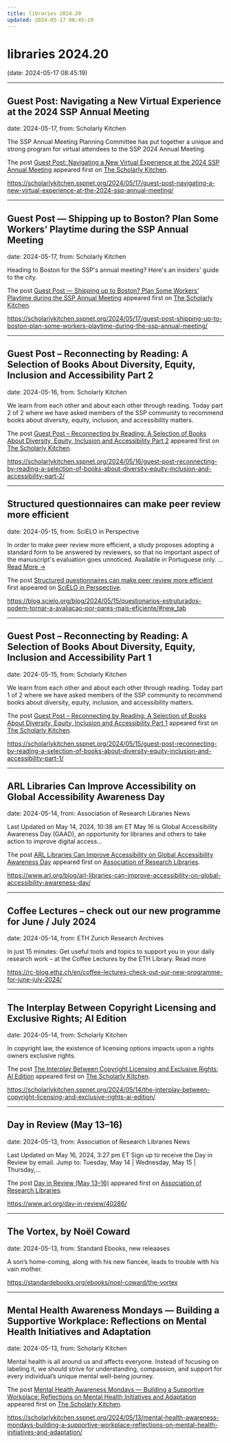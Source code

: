 ```yaml
---
title: libraries 2024.20
updated: 2024-05-17 08:45:19
---
```


# libraries 2024.20

(date: 2024-05-17 08:45:19)

---

## Guest Post: Navigating a New Virtual Experience at the 2024 SSP Annual Meeting

date: 2024-05-17, from: Scholarly Kitchen

<p>The SSP Annual Meeting Planning Committee has put together a unique and strong program for virtual attendees to the SSP 2024 Annual Meeting. </p>
<p>The post <a href="https://scholarlykitchen.sspnet.org/2024/05/17/guest-post-navigating-a-new-virtual-experience-at-the-2024-ssp-annual-meeting/">Guest Post: Navigating a New Virtual Experience at the 2024 SSP Annual Meeting</a> appeared first on <a href="https://scholarlykitchen.sspnet.org">The Scholarly Kitchen</a>.</p>
 

<https://scholarlykitchen.sspnet.org/2024/05/17/guest-post-navigating-a-new-virtual-experience-at-the-2024-ssp-annual-meeting/>

---

## Guest Post — Shipping up to Boston? Plan Some Workers’ Playtime during the SSP Annual Meeting

date: 2024-05-17, from: Scholarly Kitchen

<p>Heading to Boston for the SSP's annual meeting? Here's an insiders' guide to the city.</p>
<p>The post <a href="https://scholarlykitchen.sspnet.org/2024/05/17/guest-post-shipping-up-to-boston-plan-some-workers-playtime-during-the-ssp-annual-meeting/">Guest Post &#8212; Shipping up to Boston? Plan Some Workers’ Playtime during the SSP Annual Meeting</a> appeared first on <a href="https://scholarlykitchen.sspnet.org">The Scholarly Kitchen</a>.</p>
 

<https://scholarlykitchen.sspnet.org/2024/05/17/guest-post-shipping-up-to-boston-plan-some-workers-playtime-during-the-ssp-annual-meeting/>

---

## Guest Post – Reconnecting by Reading: A Selection of Books About Diversity, Equity, Inclusion and Accessibility Part 2

date: 2024-05-16, from: Scholarly Kitchen

<p>We learn from each other and about each other through reading. Today part 2 of 2 where we have asked members of the SSP community to recommend books about diversity, equity, inclusion, and accessibility matters.</p>
<p>The post <a href="https://scholarlykitchen.sspnet.org/2024/05/16/guest-post-reconnecting-by-reading-a-selection-of-books-about-diversity-equity-inclusion-and-accessibility-part-2/">Guest Post – Reconnecting by Reading: A Selection of Books About Diversity, Equity, Inclusion and Accessibility Part 2</a> appeared first on <a href="https://scholarlykitchen.sspnet.org">The Scholarly Kitchen</a>.</p>
 

<https://scholarlykitchen.sspnet.org/2024/05/16/guest-post-reconnecting-by-reading-a-selection-of-books-about-diversity-equity-inclusion-and-accessibility-part-2/>

---

## Structured questionnaires can make peer review more efficient

date: 2024-05-15, from: SciELO in Perspective

<p>In order to make peer review more efficient, a study proposes adopting a standard form to be answered by reviewers, so that no important aspect of the manuscript's evaluation goes unnoticed. Available in Portuguese only. <span class="ellipsis">&#8230;</span> <span class="more-link-wrap"><a href="https://blog.scielo.org/blog/2024/05/15/questionarios-estruturados-podem-tornar-a-avaliacao-por-pares-mais-eficiente/#new_tab" class="more-link"><span>Read More &#8594;</span></a></span></p>
<p>The post <a href="https://blog.scielo.org/blog/2024/05/15/questionarios-estruturados-podem-tornar-a-avaliacao-por-pares-mais-eficiente/#new_tab">Structured questionnaires can make peer review more efficient</a> first appeared on <a href="https://blog.scielo.org/en">SciELO in Perspective</a>.</p> 

<https://blog.scielo.org/blog/2024/05/15/questionarios-estruturados-podem-tornar-a-avaliacao-por-pares-mais-eficiente/#new_tab>

---

## Guest Post – Reconnecting by Reading: A Selection of Books About Diversity, Equity, Inclusion and Accessibility Part 1

date: 2024-05-15, from: Scholarly Kitchen

<p>We learn from each other and about each other through reading. Today part 1 of 2 where we have asked members of the SSP community to recommend books about diversity, equity, inclusion, and accessibility matters.</p>
<p>The post <a href="https://scholarlykitchen.sspnet.org/2024/05/15/guest-post-reconnecting-by-reading-a-selection-of-books-about-diversity-equity-inclusion-and-accessibility-part-1/">Guest Post – Reconnecting by Reading: A Selection of Books About Diversity, Equity, Inclusion and Accessibility Part 1</a> appeared first on <a href="https://scholarlykitchen.sspnet.org">The Scholarly Kitchen</a>.</p>
 

<https://scholarlykitchen.sspnet.org/2024/05/15/guest-post-reconnecting-by-reading-a-selection-of-books-about-diversity-equity-inclusion-and-accessibility-part-1/>

---

## ARL Libraries Can Improve Accessibility on Global Accessibility Awareness Day

date: 2024-05-14, from: Association of Research Libraries News

<p>Last Updated on May 14, 2024, 10:38 am ET May 16 is Global Accessibility Awareness Day (GAAD), an opportunity for libraries and others to take action to improve digital access...</p>
<p>The post <a href="https://www.arl.org/blog/arl-libraries-can-improve-accessibility-on-global-accessibility-awareness-day/">ARL Libraries Can Improve Accessibility on Global Accessibility Awareness Day</a> appeared first on <a href="https://www.arl.org">Association of Research Libraries</a>.</p>
 

<https://www.arl.org/blog/arl-libraries-can-improve-accessibility-on-global-accessibility-awareness-day/>

---

## Coffee Lectures – check out our new programme for June / July 2024

date: 2024-05-14, from: ETH Zurich Research Archives

In just 15 minutes: Get useful tools and topics to support you in your daily research work – at the Coffee Lectures by the ETH Library. Read more<img src="https://analytics.library.ethz.ch/piwik.php?idsite=1&amp;rec=1&amp;url=https%3A%2F%2Frc-blog.ethz.ch%2Fen%2Fcoffee-lectures-check-out-our-new-programme-for-june-july-2024%2F&amp;action_name=Coffee+Lectures+%E2%80%93+check+out+our+new+programme+for+June+%2F+July+2024&amp;urlref=https%3A%2F%2Frc-blog.ethz.ch%2Fen%2Ffeed%2F" style="border:0;width:0;height:0" width="0" height="0" alt="" /> 

<https://rc-blog.ethz.ch/en/coffee-lectures-check-out-our-new-programme-for-june-july-2024/>

---

## The Interplay Between Copyright Licensing and Exclusive Rights; AI Edition

date: 2024-05-14, from: Scholarly Kitchen

<p>In copyright law, the existence of licensing options impacts upon a rights owners exclusive rights.</p>
<p>The post <a href="https://scholarlykitchen.sspnet.org/2024/05/14/the-interplay-between-copyright-licensing-and-exclusive-rights-ai-edition/">The Interplay Between Copyright Licensing and Exclusive Rights; AI Edition</a> appeared first on <a href="https://scholarlykitchen.sspnet.org">The Scholarly Kitchen</a>.</p>
 

<https://scholarlykitchen.sspnet.org/2024/05/14/the-interplay-between-copyright-licensing-and-exclusive-rights-ai-edition/>

---

## Day in Review (May 13–16)

date: 2024-05-13, from: Association of Research Libraries News

<p>Last Updated on May 16, 2024, 3:27 pm ET Sign up to receive the Day in Review by email. Jump to: Tuesday, May 14 &#124; Wednesday, May 15 &#124; Thursday,...</p>
<p>The post <a href="https://www.arl.org/day-in-review/40286/">Day in Review (May 13–16)</a> appeared first on <a href="https://www.arl.org">Association of Research Libraries</a>.</p>
 

<https://www.arl.org/day-in-review/40286/>

---

## The Vortex, by Noël Coward

date: 2024-05-13, from: Standard Ebooks, new releaases

A son’s home-coming, along with his new fiancée, leads to trouble with his vain mother. 

<https://standardebooks.org/ebooks/noel-coward/the-vortex>

---

## Mental Health Awareness Mondays — Building a Supportive Workplace: Reflections on Mental Health Initiatives and Adaptation

date: 2024-05-13, from: Scholarly Kitchen

<p>Mental health is all around us and affects everyone. Instead of focusing on labeling it, we should strive for understanding, compassion, and support for every individual’s unique mental well-being journey.</p>
<p>The post <a href="https://scholarlykitchen.sspnet.org/2024/05/13/mental-health-awareness-mondays-building-a-supportive-workplace-reflections-on-mental-health-initiatives-and-adaptation/">Mental Health Awareness Mondays &#8212; Building a Supportive Workplace: Reflections on Mental Health Initiatives and Adaptation</a> appeared first on <a href="https://scholarlykitchen.sspnet.org">The Scholarly Kitchen</a>.</p>
 

<https://scholarlykitchen.sspnet.org/2024/05/13/mental-health-awareness-mondays-building-a-supportive-workplace-reflections-on-mental-health-initiatives-and-adaptation/>

